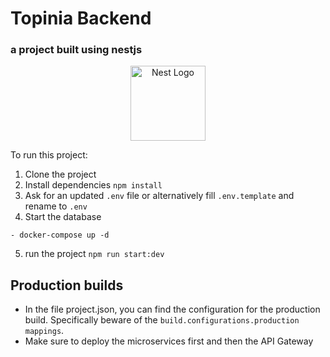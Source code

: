 # Topinia Backend

### a project built using nestjs

<p align="center">
  <a href="http://nestjs.com/" target="blank"><img src="https://nestjs.com/img/logo-small.svg" width="120" alt="Nest Logo" /></a>
</p>

To run this project:

1. Clone the project
2. Install dependencies `npm install`
3. Ask for an updated `.env` file or alternatively fill `.env.template` and rename to `.env`
4. Start the database

```
- docker-compose up -d
```

5. run the project `npm run start:dev`

## Production builds

- In the file project.json, you can find the configuration for the production build. Specifically beware of the `build.configurations.production mappings`.
- Make sure to deploy the microservices first and then the API Gateway
